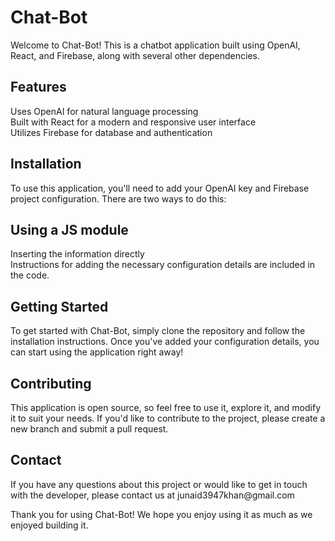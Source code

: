 <h1>Chat-Bot</h1>
Welcome to Chat-Bot! This is a chatbot application built using OpenAI, React, and Firebase, along with several other dependencies.

<h2>Features</h2>
Uses OpenAI for natural language processing<br>
Built with React for a modern and responsive user interface<br>
Utilizes Firebase for database and authentication
<h2>Installation</h2>
To use this application, you'll need to add your OpenAI key and Firebase project configuration. There are two ways to do this:

<h2>Using a JS module</h2>
Inserting the information directly<br>
Instructions for adding the necessary configuration details are included in the code.

<h2>Getting Started</h2>
To get started with Chat-Bot, simply clone the repository and follow the installation instructions. Once you've added your configuration details, you can start using the application right away!

<h2>Contributing</h2>
This application is open source, so feel free to use it, explore it, and modify it to suit your needs. If you'd like to contribute to the project, please create a new branch and submit a pull request.


<h2>Contact</h2>
If you have any questions about this project or would like to get in touch with the developer, please contact us at junaid3947khan@gmail.com

Thank you for using Chat-Bot! We hope you enjoy using it as much as we enjoyed building it.
